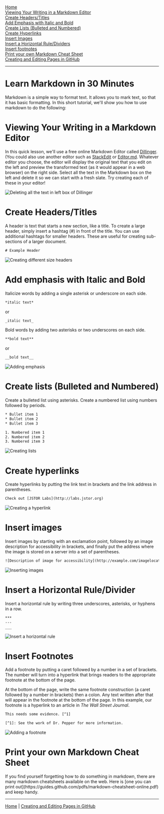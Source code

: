[<i class="fas fa-arrow-circle-left"></i> Home](/docs) <br />
[Viewing Your Writing in a Markdown Editor](#viewing-your-writing) <br />
[Create Headers/Titles](#headers) <br />
[Add Emphasis with Italic and Bold](#emphasis) <br />
[Create Lists (Bulleted and Numbered)](#lists) <br />
[Create Hyperlinks](#links) <br />
[Insert Images](#images) <br />
[Insert a Horizontal Rule/Dividers](#dividers) <br />
[Insert footnotes](#footnotes) <br />
[Print your own Markdown Cheat Sheet](#print-your-own) <br />
[Creating and Editing Pages in GitHub <i class="fas fa-arrow-circle-right"></i>](/docs/create-and-edit-pages/)
___

# Learn Markdown in 30 Minutes

Markdown is a simple way to format text. It allows you to mark text, so that it has basic formatting. In this short tutorial, we'll show you how to use markdown to do the following:

# Viewing Your Writing in a Markdown Editor
<param id="viewing-your-writing">

In this quick lesson, we'll use a free online Markdown Editor called [Dillinger](http://dillinger.io). (You could also use another editor such as [StackEdit](http://stackedit.io) or [Editor.md](https://pandao.github.io/editor.md/en.html). Whatever editor you choose, the editor will display the original text that you edit on the left and preview the transformed text (as it would appear in a web browser) on the right side. Select all the text in the Markdown box on the left and delete it so we can start with a fresh slate. Try creating each of these in your editor!

![Deleting all the text in left box of Dillinger](delete-left-box.gif)

# Create Headers/Titles
<param id="headers">

A header is text that starts a new section, like a title. To create a large header, simply insert a hashtag (#) in front of the title. You can use additional hashtags for smaller headers. These are useful for creating sub-sections of a larger document. 

```html
# Example Header
```

![Creating different size headers](headers.gif)

# Add emphasis with Italic and Bold
<param id="emphasis">

Italicize words by adding a single asterisk or underscore on each side.
```html
*italic text*
``` 
or 
```html
_italic text_
```

Bold words by adding two asterisks or two underscores on each side.
```html
**bold text**
```
or 
```html
__bold text__
```

![Adding emphasis](emphasis.gif)

# Create lists (Bulleted and Numbered)
<param id="lists">

Create a bulleted list using asterisks. Create a numbered list using numbers followed by periods.

```html
* Bullet item 1
* Bullet item 2
* Bullet item 3

1. Numbered item 1
2. Numbered item 2
3. Numbered item 3
```

![Creating lists](bullets.gif)

# Create hyperlinks
<param id="links">

Create hyperlinks by putting the link text in brackets and the link address in parentheses. 
```html
Check out [JSTOR Labs](http://labs.jstor.org)
```

![Creating a hyperlink](hyperlinks.gif)

# Insert images
<param id="images">

Insert images by starting with an exclamation point, followed by an image description for accessibility in brackets, and finally put the address where the image is stored on a server into a set of parentheses.
```html
![Description of image for accessibility](http://example.com/imagelocation.jpg)
```

![Inserting images](images.gif)

# Insert a Horizontal Rule/Divider<a name="dividers"></a>

Insert a horizontal rule by writing three underscores, asterisks, or hyphens in a row.
```html
***
---
___
```

![Insert a horizontal rule](hrule.gif)

# Insert Footnotes
<param id="footnotes">

Add a footnote by putting a caret followed by a number in a set of brackets. The number will turn into a hyperlink that brings readers to the appropriate footnote at the bottom of the page.

At the bottom of the page, write the same footnote construction (a caret followed by a number in brackets) then a colon. Any text written after that will appear in the footnote at the bottom of the page. In this example, our footnote is a hyperlink to an article in *The Wall Street Journal*.
```html
This needs some evidence. [^1]

[^1]: See the work of Dr. Pepper for more information.
```

![Adding a footnote](citation.gif)


# Print your own Markdown Cheat Sheet
<param id="print-your-own">
If you find yourself forgetting how to do something in markdown, there are many markdown cheatsheets available on the web. Here is [one you can print out](https://guides.github.com/pdfs/markdown-cheatsheet-online.pdf) and keep handy.

___

[<i class="fas fa-arrow-circle-left"></i> Home](https://docs.visual-essays.app/) | [Creating and Editing Pages in GitHub <i class="fas fa-arrow-circle-right"></i>](/docs/create-and-edit-pages/)

